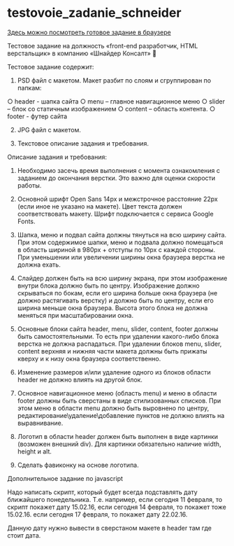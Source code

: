 # testovoie_zadanie_schneider

<a href = "https://marinakisljkova.github.io/testovoie_zadanie_schneider/">Здесь можно посмотреть готовое задание в браузере</a>

Тестовое задание на должность «front-end разработчик, HTML верстальщик» в компанию «Шнайдер Консалт» 💪

Тестовое задание содержит: 
1.    PSD файл с макетом. Макет разбит по слоям и сгруппирован по папкам:
 
○     header - шапка сайта
○     menu – главное навигационное меню
○     slider – блок со статичным изображением
○     content – область контента.
○     footer - футер сайта
 
2.    JPG файл с макетом.
 
3.    Текстовое описание задания и требования.

 Описание задания и требования:
1.    Необходимо засечь время выполнения с момента ознакомления с заданием до окончания верстки. Это важно для оценки скорости работы.
 
2.    Основной шрифт Open Sans 14px и межстрочное расстояние 22px (если иное не указано на макете). Цвет текста должен соответствовать макету. Шрифт подключается с сервиса Google Fonts.
 
3.    Шапка, меню и подвал сайта должны тянуться на всю ширину сайта. При этом содержимое шапки, меню и подвала должно помещаться в область шириной в 980px + отступы по 10px с каждой стороны. При уменьшении или увеличении ширины окна браузера верстка не должна ехать.
 
4.    Слайдер должен быть на всю ширину экрана, при этом изображение внутри блока должно быть по центру. Изображение должно скрываться по бокам, если его ширина больше окна браузера (не должно растягивать верстку) и должно быть по центру, если его ширина меньше окна браузера. Высота этого блока не должна меняться при масштабировании окна.
 
5.    Основные блоки сайта header, menu, slider, content, footer должны быть самостоятельными. То есть при удалении какого-либо блока верстка не должна распадаться. При удалении блоков menu, slider, content верхняя и нижняя части макета должны быть прижаты кверху и к низу окна браузера соответственно.
 
6.    Изменение размеров и/или удаление одного из блоков области header не должно влиять на другой блок.
 
7.    Основное навигационное меню (область menu) и меню в области footer должны быть сверстаны в виде стилизованных списков. При этом меню в области menu должно быть выровнено по центру, редактирование\удаление\добавление пунктов не должно влиять на выравнивание.
 
8.    Логотип в области header должен быть выполнен в виде картинки (возможен внешний div). Для картинки обязательно наличие width, height и alt.

9. Сделать фавиконку на основе логотипа.
 


Дополнительное задание по javascript

Надо написать скрипт, который будет всегда подставлять дату ближайшего понедельника. Т.е. например, если сегодня  11 февраля, то скрипт покажет дату 15.02.16, если сегодня 14 февраля, то покажет тоже 15.02.16. если сегодня 17 февраля, то покажет дату 22.02.16.

Данную дату нужно вывести в сверстаном макете в header там где стоит дата.



